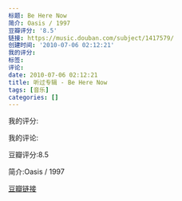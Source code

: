 ```yaml
---
标题: Be Here Now
简介: Oasis / 1997
豆瓣评分: '8.5'
链接: https://music.douban.com/subject/1417579/
创建时间: '2010-07-06 02:12:21'
我的评分:
标签:
评论:
date: 2010-07-06 02:12:21
title: 听过专辑 - Be Here Now
tags: [音乐]
categories: []
---
```


我的评分:

我的评论:

豆瓣评分:8.5

简介:Oasis / 1997

[豆瓣链接](https://music.douban.com/subject/1417579/)


